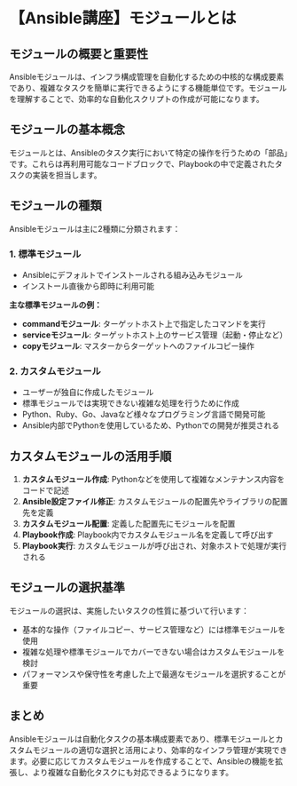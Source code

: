 # 【Ansible講座】モジュールとは

## モジュールの概要と重要性

Ansibleモジュールは、インフラ構成管理を自動化するための中核的な構成要素であり、複雑なタスクを簡単に実行できるようにする機能単位です。モジュールを理解することで、効率的な自動化スクリプトの作成が可能になります。

## モジュールの基本概念

モジュールとは、Ansibleのタスク実行において特定の操作を行うための「部品」です。これらは再利用可能なコードブロックで、Playbookの中で定義されたタスクの実装を担当します。

## モジュールの種類

Ansibleモジュールは主に2種類に分類されます：

### 1. 標準モジュール

- Ansibleにデフォルトでインストールされる組み込みモジュール
- インストール直後から即時に利用可能

**主な標準モジュールの例：**
- **commandモジュール**: ターゲットホスト上で指定したコマンドを実行
- **serviceモジュール**: ターゲットホスト上のサービス管理（起動・停止など）
- **copyモジュール**: マスターからターゲットへのファイルコピー操作
 
### 2. カスタムモジュール

- ユーザーが独自に作成したモジュール
- 標準モジュールでは実現できない複雑な処理を行うために作成
- Python、Ruby、Go、Javaなど様々なプログラミング言語で開発可能
- Ansible内部でPythonを使用しているため、Pythonでの開発が推奨される

## カスタムモジュールの活用手順

1. **カスタムモジュール作成**: Pythonなどを使用して複雑なメンテナンス内容をコードで記述
2. **Ansible設定ファイル修正**: カスタムモジュールの配置先やライブラリの配置先を定義
3. **カスタムモジュール配置**: 定義した配置先にモジュールを配置
4. **Playbook作成**: Playbook内でカスタムモジュール名を定義して呼び出す
5. **Playbook実行**: カスタムモジュールが呼び出され、対象ホストで処理が実行される

## モジュールの選択基準

モジュールの選択は、実施したいタスクの性質に基づいて行います：

- 基本的な操作（ファイルコピー、サービス管理など）には標準モジュールを使用
- 複雑な処理や標準モジュールでカバーできない場合はカスタムモジュールを検討
- パフォーマンスや保守性を考慮した上で最適なモジュールを選択することが重要

## まとめ

Ansibleモジュールは自動化タスクの基本構成要素であり、標準モジュールとカスタムモジュールの適切な選択と活用により、効率的なインフラ管理が実現できます。必要に応じてカスタムモジュールを作成することで、Ansibleの機能を拡張し、より複雑な自動化タスクにも対応できるようになります。
